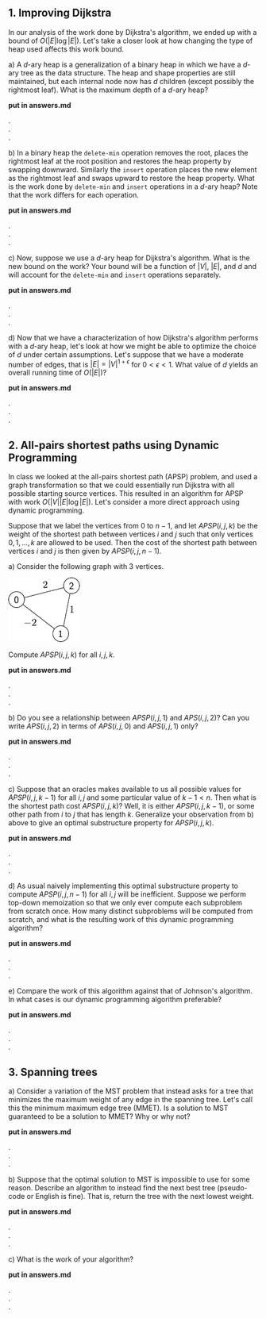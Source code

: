 
## 1. Improving Dijkstra

In our analysis of the work done by Dijkstra's algorithm, we ended up
with a bound of $O(|E|\log |E|)$. Let's take a closer look at how
changing the type of heap used affects this work bound.

a) A $d$-ary heap is a generalization of a binary heap in which we
have a $d$-ary tree as the data structure. The heap and shape
properties are still maintained, but each internal node now has $d$
children (except possibly the rightmost leaf). What is the maximum
depth of a $d$-ary heap?


**put in answers.md**

.  
.  
.  




b) In a binary heap the `delete-min` operation removes the root,
places the rightmost leaf at the root position and restores the heap
property by swapping downward. Similarly the `insert` operation places
the new element as the rightmost leaf and swaps upward to restore the
heap property. What is the work done by
`delete-min` and `insert` operations in a $d$-ary heap? Note that the
work differs for each operation. 


**put in answers.md**

.  
.  
.  



c) Now, suppose we use a $d$-ary heap for Dijkstra's algorithm. What is the
new bound on the work? Your bound will be a function of
$|V|$, $|E|$, and $d$ and will account for the `delete-min` and
`insert` operations separately.


**put in answers.md**

.  
.  
.  



d) Now that we have a characterization of how Dijkstra's algorithm
performs with a $d$-ary heap, let's look at how we might be able to
optimize the choice of $d$ under certain assumptions. Let's suppose
that we have a moderate number of edges, that is  $|E| = |V|^{1+\epsilon}$ for $0<\epsilon
< 1$. What value of $d$ yields an overall running time of $O(|E|)$?


**put in answers.md**

.  
.  
.  


## 2. All-pairs shortest paths using Dynamic Programming

In class we looked at the all-pairs shortest path (APSP) problem, and
used a graph transformation so that we could essentially run Dijkstra
with all possible starting source vertices. This resulted in an
algorithm for APSP with work $O(|V||E|\log |E|).$ Let's consider
a more direct approach using dynamic programming.

Suppose that we label the vertices from $0$ to $n-1$, and let
$\mathit{APSP}(i, j, k)$ be the weight of the shortest path between vertices $i$ and $j$
such that only vertices $0, 1, \ldots, k$ are allowed to be used. Then
the cost of the shortest path between vertices $i$ and $j$ is then
given by $\mathit{APSP}(i, j, n-1).$

a) Consider the following graph with 3 vertices.

![apsp_example.jpg](apsp_example.jpg)

Compute $\mathit{APSP}(i, j, k)$ for all $i, j, k$.


**put in answers.md**

.  
.  
.  



b) Do you see a relationship between $\mathit{APSP}(i, j, 1)$ and
$\mathit{APS}(i, j, 2)$? Can you write $\mathit{APS}(i, j, 2)$ in
terms of $\mathit{APS}(i, j, 0)$ and $\mathit{APS}(i, j, 1)$ only?


**put in answers.md**

.  
.  
.  




c) Suppose that an oracles makes available to us all possible values
for $\mathit{APSP}(i, j, k-1)$ for all $i, j$ and some particular value
of $k-1<n$. Then what is the shortest path cost $\mathit{APSP}(i,
j, k)$? Well, it is either $\mathit{APSP}(i,
j, k-1)$, or some other path from $i$ to $j$ that has length
$k$. Generalize your observation from b) above to give an optimal substructure property for
$\mathit{APSP}(i, j, k).$


**put in answers.md**

.  
.  
.  



d) As usual naively implementing this optimal substructure
property to compute $\mathit{APSP}(i, j, n-1)$ for all $i, j$ will be
inefficient. Suppose we perform top-down memoization so that we only
ever compute each subproblem from scratch once. How many distinct
subproblems will be computed from scratch, and what is the resulting
work of this dynamic programming algorithm?


**put in answers.md**

.  
.  
.  



e) Compare the work of this algorithm against that of Johnson's
algorithm. In what cases is our dynamic programming algorithm
preferable?


**put in answers.md**

.  
.  
.  




## 3. Spanning trees

a) Consider a variation of the MST problem that instead asks for a tree that minimizes the maximum weight of any edge in the spanning tree. Let's call this the minimum maximum edge tree (MMET). Is a solution to MST guaranteed to be a solution to MMET? Why or why not?


**put in answers.md**

.  
.  
.  


b) Suppose that the optimal solution to MST is impossible to use for some reason. Describe an algorithm to instead find the next best tree (pseudo-code or English is fine). That is, return the tree with the next lowest weight. 


**put in answers.md**

.  
.  
.  


c) What is the work of your algorithm?


**put in answers.md**

.  
.  
.  

